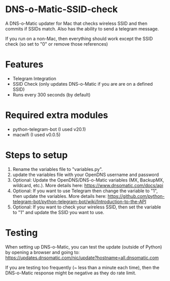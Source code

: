 # DNS-o-Matic-SSID-check
A DNS-o-Matic updater for Mac that checks wireless SSID and then commits if SSIDs match. Also has the ability to send a telegram message. 

If you run on a non-Mac, then everything should work except the SSID check (so set to "0" or remove those references)

Features
========
- Telegram Integration
- SSID Check (only updates DNS-o-Matic if you are are on a defined SSID) 
- Runs every 300 seconds (by default)

Required extra modules
================
- python-telegram-bot (I used v20.1)
- macwifi (I used v0.0.5)


Steps to setup
==============

1) Rename the variables file to "variables.py".
2) update the variables file with your OpenDNS username and password
3) Optional: Update the OpenDNS/DNS-o-Matic variables (MX, BackupMX, wildcard, etc.). More details here: https://www.dnsomatic.com/docs/api
4) Optional: If you want to use Telegram then change the variable to "1", then update the variables. More details here: https://github.com/python-telegram-bot/python-telegram-bot/wiki/Introduction-to-the-API
5) Optional: If you want to check your wireless SSID, then set the variable to "1" and update the SSID you want to use.

Testing
=======

When setting up DNS-o-Matic, you can test the update (outside of Python) by opening a browser and going to: https://updates.dnsomatic.com/nic/update?hostname=all.dnsomatic.com

If you are testing too frequently (~ less than a minute each time), then the DNS-o-Matic response might be negative as they do rate limit.